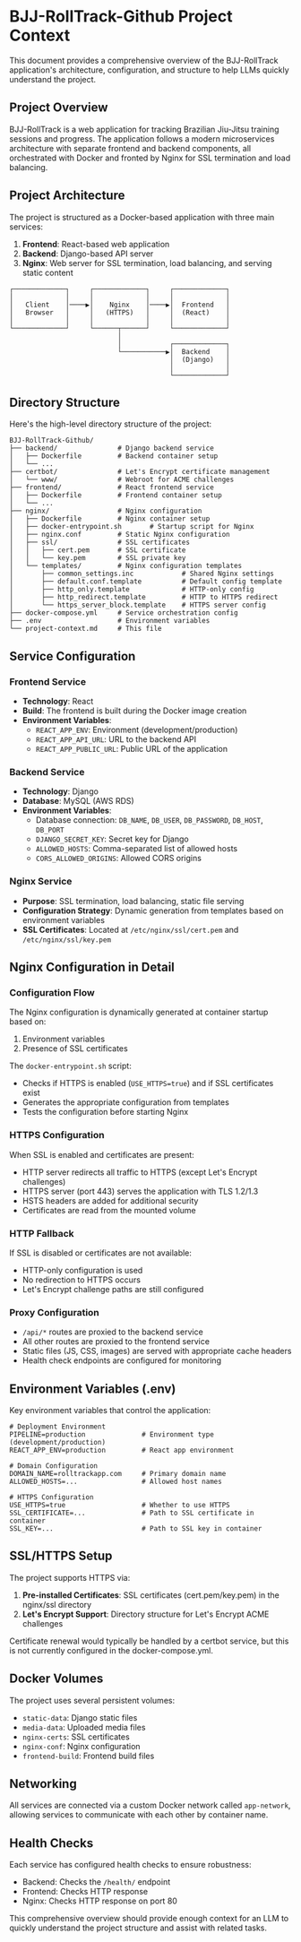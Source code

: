 # BJJ-RollTrack-Github Project Context

This document provides a comprehensive overview of the BJJ-RollTrack application's architecture, configuration, and structure to help LLMs quickly understand the project.

## Project Overview

BJJ-RollTrack is a web application for tracking Brazilian Jiu-Jitsu training sessions and progress. The application follows a modern microservices architecture with separate frontend and backend components, all orchestrated with Docker and fronted by Nginx for SSL termination and load balancing.

## Project Architecture

The project is structured as a Docker-based application with three main services:

1. **Frontend**: React-based web application
2. **Backend**: Django-based API server
3. **Nginx**: Web server for SSL termination, load balancing, and serving static content

```
┌─────────────┐     ┌─────────────┐     ┌─────────────┐
│             │     │             │     │             │
│   Client    │────▶│    Nginx    │────▶│  Frontend   │
│   Browser   │     │   (HTTPS)   │     │  (React)    │
│             │     │             │     │             │
└─────────────┘     └──────┬──────┘     └─────────────┘
                           │
                           │            ┌─────────────┐
                           └───────────▶│  Backend    │
                                        │  (Django)   │
                                        │             │
                                        └─────────────┘
```

## Directory Structure

Here's the high-level directory structure of the project:

```
BJJ-RollTrack-Github/
├── backend/               # Django backend service
│   ├── Dockerfile         # Backend container setup
│   └── ... 
├── certbot/               # Let's Encrypt certificate management
│   └── www/               # Webroot for ACME challenges
├── frontend/              # React frontend service
│   ├── Dockerfile         # Frontend container setup
│   └── ...
├── nginx/                 # Nginx configuration
│   ├── Dockerfile         # Nginx container setup
│   ├── docker-entrypoint.sh       # Startup script for Nginx
│   ├── nginx.conf         # Static Nginx configuration
│   ├── ssl/               # SSL certificates
│   │   ├── cert.pem       # SSL certificate
│   │   └── key.pem        # SSL private key
│   └── templates/         # Nginx configuration templates
│       ├── common_settings.inc            # Shared Nginx settings
│       ├── default.conf.template          # Default config template
│       ├── http_only.template             # HTTP-only config
│       ├── http_redirect.template         # HTTP to HTTPS redirect
│       └── https_server_block.template    # HTTPS server config
├── docker-compose.yml     # Service orchestration config
├── .env                   # Environment variables
└── project-context.md     # This file
```

## Service Configuration

### Frontend Service

- **Technology**: React
- **Build**: The frontend is built during the Docker image creation
- **Environment Variables**:
  - `REACT_APP_ENV`: Environment (development/production)
  - `REACT_APP_API_URL`: URL to the backend API
  - `REACT_APP_PUBLIC_URL`: Public URL of the application

### Backend Service

- **Technology**: Django
- **Database**: MySQL (AWS RDS)
- **Environment Variables**:
  - Database connection: `DB_NAME`, `DB_USER`, `DB_PASSWORD`, `DB_HOST`, `DB_PORT`
  - `DJANGO_SECRET_KEY`: Secret key for Django
  - `ALLOWED_HOSTS`: Comma-separated list of allowed hosts
  - `CORS_ALLOWED_ORIGINS`: Allowed CORS origins

### Nginx Service

- **Purpose**: SSL termination, load balancing, static file serving
- **Configuration Strategy**: Dynamic generation from templates based on environment variables
- **SSL Certificates**: Located at `/etc/nginx/ssl/cert.pem` and `/etc/nginx/ssl/key.pem`

## Nginx Configuration in Detail

### Configuration Flow

The Nginx configuration is dynamically generated at container startup based on:
1. Environment variables
2. Presence of SSL certificates

The `docker-entrypoint.sh` script:
- Checks if HTTPS is enabled (`USE_HTTPS=true`) and if SSL certificates exist
- Generates the appropriate configuration from templates
- Tests the configuration before starting Nginx

### HTTPS Configuration

When SSL is enabled and certificates are present:
- HTTP server redirects all traffic to HTTPS (except Let's Encrypt challenges)
- HTTPS server (port 443) serves the application with TLS 1.2/1.3
- HSTS headers are added for additional security
- Certificates are read from the mounted volume

### HTTP Fallback

If SSL is disabled or certificates are not available:
- HTTP-only configuration is used
- No redirection to HTTPS occurs
- Let's Encrypt challenge paths are still configured

### Proxy Configuration

- `/api/*` routes are proxied to the backend service
- All other routes are proxied to the frontend service
- Static files (JS, CSS, images) are served with appropriate cache headers
- Health check endpoints are configured for monitoring

## Environment Variables (.env)

Key environment variables that control the application:

```
# Deployment Environment
PIPELINE=production              # Environment type (development/production)
REACT_APP_ENV=production         # React app environment

# Domain Configuration
DOMAIN_NAME=rolltrackapp.com     # Primary domain name
ALLOWED_HOSTS=...                # Allowed host names

# HTTPS Configuration
USE_HTTPS=true                   # Whether to use HTTPS
SSL_CERTIFICATE=...              # Path to SSL certificate in container
SSL_KEY=...                      # Path to SSL key in container
```

## SSL/HTTPS Setup

The project supports HTTPS via:

1. **Pre-installed Certificates**: SSL certificates (cert.pem/key.pem) in the nginx/ssl directory
2. **Let's Encrypt Support**: Directory structure for Let's Encrypt ACME challenges

Certificate renewal would typically be handled by a certbot service, but this is not currently configured in the docker-compose.yml.

## Docker Volumes

The project uses several persistent volumes:
- `static-data`: Django static files
- `media-data`: Uploaded media files
- `nginx-certs`: SSL certificates
- `nginx-conf`: Nginx configuration
- `frontend-build`: Frontend build files

## Networking

All services are connected via a custom Docker network called `app-network`, allowing services to communicate with each other by container name.

## Health Checks

Each service has configured health checks to ensure robustness:
- Backend: Checks the `/health/` endpoint
- Frontend: Checks HTTP response
- Nginx: Checks HTTP response on port 80

This comprehensive overview should provide enough context for an LLM to quickly understand the project structure and assist with related tasks.